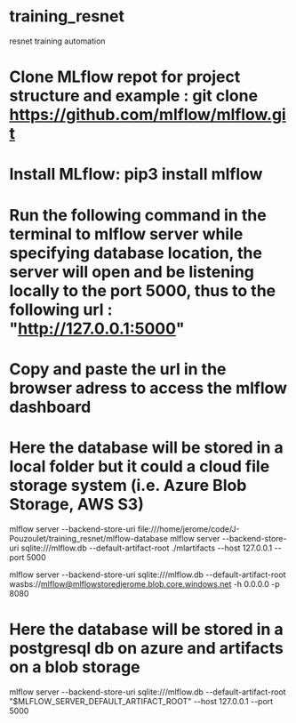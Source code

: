 # training_resnet
resnet training automation

# Clone MLflow repot for project structure and example : git clone https://github.com/mlflow/mlflow.git     
# Install MLflow: pip3 install mlflow

# Run the following command in the terminal to mlflow server while specifying database location, the server will open and be listening locally to the port 5000, thus to the following url : "http://127.0.0.1:5000"
# Copy and paste the url in the browser adress to access the mlflow dashboard 
# Here the database will be stored in a local folder but it could a cloud file storage system (i.e. Azure Blob Storage, AWS S3)
mlflow server --backend-store-uri file:///home/jerome/code/J-Pouzoulet/training_resnet/mlflow-database
mlflow server --backend-store-uri sqlite:///mlflow.db --default-artifact-root ./mlartifacts --host 127.0.0.1 --port 5000

mlflow server --backend-store-uri sqlite:///mlflow.db --default-artifact-root wasbs://mlflow@mlflowstoredjerome.blob.core.windows.net -h 0.0.0.0 -p 8080


# Here the database will be stored in a postgresql db on azure and artifacts on a blob storage

mlflow server --backend-store-uri sqlite:///mlflow.db --default-artifact-root "$MLFLOW_SERVER_DEFAULT_ARTIFACT_ROOT" --host 127.0.0.1 --port 5000
